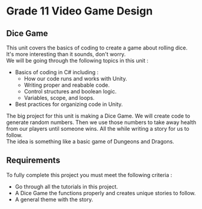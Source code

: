 # Grade 11 Video Game Design

## Dice Game

This unit covers the basics of coding to create a game about rolling dice. It's more interesting than it sounds, don't worry.\
We will be going through the following topics in this unit :
* Basics of coding in C# including :
	* How our code runs and works with Unity.
	* Writing proper and reabable code.
	* Control structures and boolean logic.
	* Variables, scope, and loops.
* Best practices for organizing code in Unity.

The big project for this unit is making a Dice Game. We will create code to generate random numbers. Then we use those numbers to take away health from our players until someone wins. All the while writing a story for us to follow.\
The idea is something like a basic game of Dungeons and Dragons.

## Requirements

To fully complete this project you must meet the following criteria :  
* Go through all the tutorials in this project. 
* A Dice Game the functions properly and creates unique stories to follow.
* A general theme with the story.